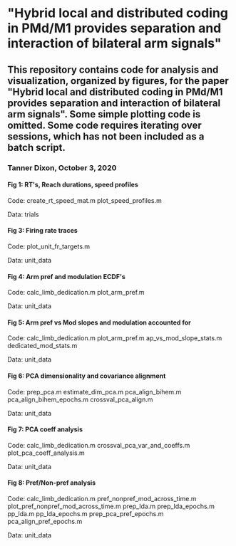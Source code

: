 # "Hybrid local and distributed coding in PMd/M1 provides separation and interaction of bilateral arm signals"

## This repository contains code for analysis and visualization, organized by figures, for the paper "Hybrid local and distributed coding in PMd/M1 provides separation and interaction of bilateral arm signals". Some simple plotting code is omitted. Some code requires iterating over sessions, which has not been included as a batch script.

### Tanner Dixon, October 3, 2020


#### Fig 1: RT's, Reach durations, speed profiles

Code: 
create_rt_speed_mat.m
plot_speed_profiles.m

Data: 
trials


#### Fig 3: Firing rate traces

Code:
plot_unit_fr_targets.m

Data: 
unit_data


#### Fig 4: Arm pref and modulation ECDF's

Code:
calc_limb_dedication.m
plot_arm_pref.m

Data:
unit_data


#### Fig 5: Arm pref vs Mod slopes and modulation accounted for

Code:
calc_limb_dedication.m
plot_arm_pref.m
ap_vs_mod_slope_stats.m
dedicated_mod_stats.m

Data:
unit_data


#### Fig 6: PCA dimensionality and covariance alignment

Code:
prep_pca.m
estimate_dim_pca.m
pca_align_bihem.m
pca_align_bihem_epochs.m
crossval_pca_align.m

Data:
unit_data


#### Fig 7: PCA coeff analysis

Code:
calc_limb_dedication.m
crossval_pca_var_and_coeffs.m
plot_pca_coeff_analysis.m

Data:
unit_data


#### Fig 8: Pref/Non-pref analysis

Code:
calc_limb_dedication.m
pref_nonpref_mod_across_time.m
plot_pref_nonpref_mod_across_time.m
prep_lda.m
prep_lda_epochs.m
pp_lda.m
pp_lda_epochs.m
prep_pca_pref_epochs.m
pca_align_pref_epochs.m

Data:
unit_data
